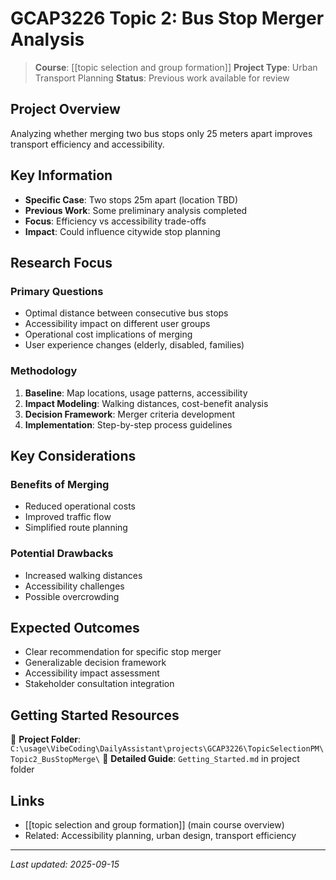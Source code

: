# GCAP3226 Topic 2: Bus Stop Merger Analysis

> **Course**: [[topic selection and group formation]]
> **Project Type**: Urban Transport Planning
> **Status**: Previous work available for review

## Project Overview
Analyzing whether merging two bus stops only 25 meters apart improves transport efficiency and accessibility.

## Key Information
- **Specific Case**: Two stops 25m apart (location TBD)
- **Previous Work**: Some preliminary analysis completed
- **Focus**: Efficiency vs accessibility trade-offs
- **Impact**: Could influence citywide stop planning

## Research Focus
### Primary Questions
- Optimal distance between consecutive bus stops
- Accessibility impact on different user groups
- Operational cost implications of merging
- User experience changes (elderly, disabled, families)

### Methodology
1. **Baseline**: Map locations, usage patterns, accessibility
2. **Impact Modeling**: Walking distances, cost-benefit analysis
3. **Decision Framework**: Merger criteria development
4. **Implementation**: Step-by-step process guidelines

## Key Considerations
### Benefits of Merging
- Reduced operational costs
- Improved traffic flow
- Simplified route planning

### Potential Drawbacks
- Increased walking distances
- Accessibility challenges
- Possible overcrowding

## Expected Outcomes
- Clear recommendation for specific stop merger
- Generalizable decision framework
- Accessibility impact assessment
- Stakeholder consultation integration

## Getting Started Resources
📁 **Project Folder**: `C:\usage\VibeCoding\DailyAssistant\projects\GCAP3226\TopicSelectionPM\Topic2_BusStopMerge\`
📄 **Detailed Guide**: `Getting_Started.md` in project folder

## Links
- [[topic selection and group formation]] (main course overview)
- Related: Accessibility planning, urban design, transport efficiency

---
*Last updated: 2025-09-15*